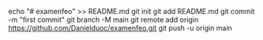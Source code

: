 echo "# examenfeo" >> README.md
git init
git add README.md
git commit -m "first commit"
git branch -M main
git remote add origin https://github.com/Danielduoc/examenfeo.git
git push -u origin main
